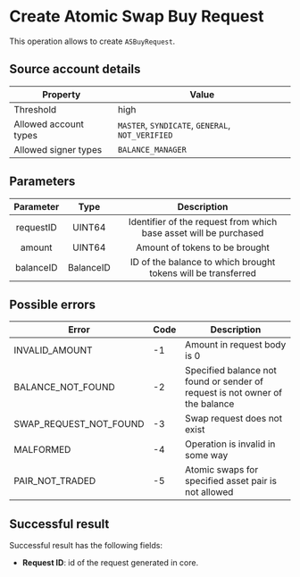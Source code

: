 # Create Atomic Swap Buy Request

This operation allows to create `ASBuyRequest`.

## Source account details

| Property              | Value                                        |
|-----------------------|----------------------------------------------|
| Threshold             | high                                         |
| Allowed account types | `MASTER`, `SYNDICATE`, `GENERAL`, `NOT_VERIFIED`                        |
| Allowed signer types  | `BALANCE_MANAGER` |

## Parameters

| Parameter |       Type      |                              Description                              |
|:---------:|:---------------:|:---------------------------------------------------------------------:|
|  requestID  | UINT64 |                   Identifier of the request from which base asset will be purchased                   |
| amount |    UINT64    | Amount of tokens to be brought               |
|  balanceID |     BalanceID    | ID of the balance to which brought tokens will be transferred |

## Possible errors

| Error                       | Code | Description                                                                              |
|-----------------------------|------|------------------------------------------------------------------------------------------|
| INVALID_AMOUNT              |  -1  | Amount in request body is 0                                                              |
| BALANCE_NOT_FOUND       |  -2  | Specified balance not found or sender of request is not owner of the balance                         |
| SWAP_REQUEST_NOT_FOUND             |  -3  | Swap request does not exist                                    |
| MALFORMED              |  -4  | Operation is invalid in some way                                                      |
| PAIR_NOT_TRADED              |  -5  | Atomic swaps for specified asset pair is not allowed                                        |

## Successful result

Successful result has the following fields:

* __Request ID__: id of the request generated in core.